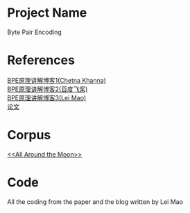# Project Name 
Byte Pair Encoding
# References
[BPE原理讲解博客1(Chetna Khanna)](https://towardsdatascience.com/byte-pair-encoding-subword-based-tokenization-algorithm-77828a70bee0)
<br />
[BPE原理讲解博客2(百度飞桨)](https://aistudio.baidu.com/aistudio/projectdetail/1482395)
<br />
[BPE原理讲解博客3(Lei Mao)](https://leimao.github.io/blog/Byte-Pair-Encoding/)
<br />
[论文](https://arxiv.org/pdf/1508.07909.pdf)
# Corpus
[\<\<All Around the Moon\>\>](http://www.gutenberg.org/cache/epub/16457/pg16457.txt)
# Code
All the coding from the paper and the blog written by Lei Mao
